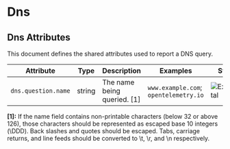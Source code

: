 <!--- Hugo front matter used to generate the website version of this page:
--->

<!-- NOTE: THIS FILE IS AUTOGENERATED. DO NOT EDIT BY HAND. -->
<!-- see templates/registry/markdown/attribute_namespace.md.j2 -->

# Dns

## Dns Attributes

This document defines the shared attributes used to report a DNS query.

| Attribute           | Type   | Description                 | Examples                              | Stability                                                        |
| ------------------- | ------ | --------------------------- | ------------------------------------- | ---------------------------------------------------------------- |
| `dns.question.name` | string | The name being queried. [1] | `www.example.com`; `opentelemetry.io` | ![Experimental](https://img.shields.io/badge/-experimental-blue) |

**[1]:** If the name field contains non-printable characters (below 32 or above 126), those characters should be represented as escaped base 10 integers (\DDD). Back slashes and quotes should be escaped. Tabs, carriage returns, and line feeds should be converted to \t, \r, and \n respectively.
